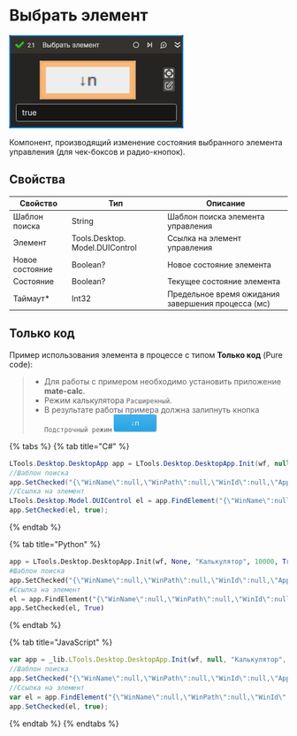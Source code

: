 # Выбрать элемент

![](../../../resources/activities/basic/desktop/checked-element.png)

Компонент, производящий изменение состояния выбранного элемента управления (для чек-боксов и радио-кнопок).

## Свойства
| Свойство        | Тип                             | Описание                                           |
| --------------- | ------------------------------- | -------------------------------------------------- |
| Шаблон поиска   | String                          | Шаблон поиска элемента управления                  |
| Элемент         | Tools.Desktop. Model.DUIControl | Ссылка на элемент управления                       |
| Новое состояние | Boolean?                        | Новое состояние элемента                           |
| Состояние       | Boolean?                        | Текущее состояние элемента                         |
| Таймаут\*       | Int32                           | Предельное время ожидания завершения процесса (мс) |

## Только код
Пример использования элемента в процессе с типом **Только код** (Pure code):
> - Для работы с примером необходимо установить приложение **mate-calc**.
> - Режим калькулятора `Расширенный`.
> - В результате работы примера должна залипнуть кнопка ``Подстрочный режим`` ![](../../../resources/activities/basic/desktop/low-rigister-button.png)

{% tabs %}
{% tab title="C#" %}
```csharp
LTools.Desktop.DesktopApp app = LTools.Desktop.DesktopApp.Init(wf, null, "Калькулятор", 10000, true, LTools.Desktop.Model.DesktopTypes.UIAUTOMATION);
//Шаблон поиска
app.SetChecked("{\"WinName\":null,\"WinPath\":null,\"WinId\":null,\"AppName\":null,\"TextSearchMode\":0,\"Items\":[{\"Name\":\"subscript\",\"Role\":\"toggle button\",\"Items\":[]}]}", true);
//Ссылка на элемент
LTools.Desktop.Model.DUIControl el = app.FindElement("{\"WinName\":null,\"WinPath\":null,\"WinId\":null,\"AppName\":null,\"TextSearchMode\":0,\"Items\":[{\"Name\":\"subscript\",\"Role\":\"toggle button\",\"Items\":[]}]}");
app.SetChecked(el, true);
```
{% endtab %}

{% tab title="Python" %}
```python
app = LTools.Desktop.DesktopApp.Init(wf, None, "Калькулятор", 10000, True, LTools.Desktop.Model.DesktopTypes.UIAUTOMATION)
#Шаблон поиска
app.SetChecked("{\"WinName\":null,\"WinPath\":null,\"WinId\":null,\"AppName\":null,\"TextSearchMode\":0,\"Items\":[{\"Name\":\"subscript\",\"Role\":\"toggle button\",\"Items\":[]}]}", True)
#Ссылка на элемент
el = app.FindElement("{\"WinName\":null,\"WinPath\":null,\"WinId\":null,\"AppName\":null,\"TextSearchMode\":0,\"Items\":[{\"Name\":\"subscript\",\"Role\":\"toggle button\",\"Items\":[]}]}")
app.SetChecked(el, True)
```
{% endtab %}

{% tab title="JavaScript" %}
```javascript
var app = _lib.LTools.Desktop.DesktopApp.Init(wf, null, "Калькулятор", 10000, true, _lib.LTools.Desktop.Model.DesktopTypes.UIAUTOMATION);
//Шаблон поиска
app.SetChecked("{\"WinName\":null,\"WinPath\":null,\"WinId\":null,\"AppName\":null,\"TextSearchMode\":0,\"Items\":[{\"Name\":\"subscript\",\"Role\":\"toggle button\",\"Items\":[]}]}", true);
//Ссылка на элемент
var el = app.FindElement("{\"WinName\":null,\"WinPath\":null,\"WinId\":null,\"AppName\":null,\"TextSearchMode\":0,\"Items\":[{\"Name\":\"subscript\",\"Role\":\"toggle button\",\"Items\":[]}]}");
app.SetChecked(el, true);
```
{% endtab %}
{% endtabs %}
